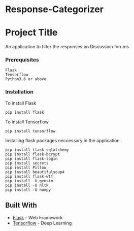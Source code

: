 # Response-Categorizer
# Project Title
An application to filter the responses on Discussion forums


### Prerequisites


```
Flask
Tensorflow
Python3.6 or above
```

### Installation

To install Flask

```
pip install flask
```

To install Tensorflow

```
pip install tensorflow
```

Installing flask packages neccessary in the application
.
```
pip install flask-sqlalchemy
pip install flask-bcrypt
pip install flask-login
pip install secrets
pip install Pillow
pip install beautifulsoup4
pip install flask-wtf
pip install -U gensim
pip install -U nltk
pip install -U numpy
```

## Built With

* [Flask](http://flask.pocoo.org/docs/1.0/) - Web Framework
* [Tensorflow](https://www.tensorflow.org/) - Deep Learning



